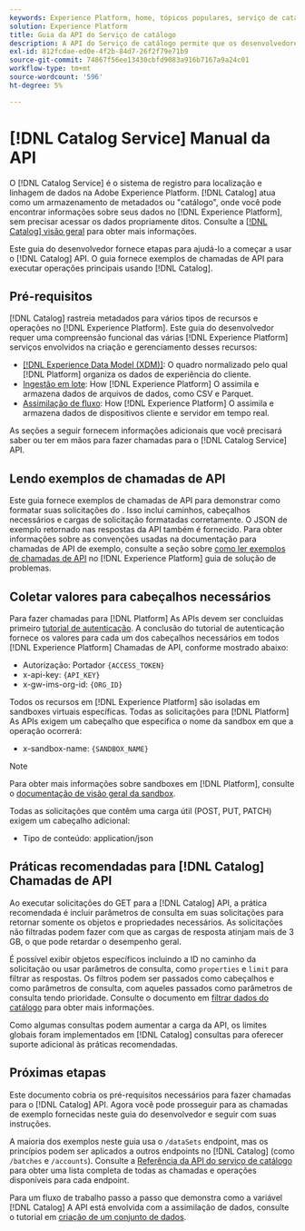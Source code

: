 ```yaml
---
keywords: Experience Platform, home, tópicos populares, serviço de catálogo, catálogo, serviço de catálogo, Catálogo
solution: Experience Platform
title: Guia da API do Serviço de catálogo
description: A API do Serviço de catálogo permite que os desenvolvedores gerenciem os metadados do conjunto de dados no Adobe Experience Platform. Siga este manual para saber como executar operações importantes usando a API.
exl-id: 812fcdae-ed0e-4f2b-84d7-26f2f79e71b9
source-git-commit: 74867f56ee13430cbfd9083a916b7167a9a24c01
workflow-type: tm+mt
source-wordcount: '596'
ht-degree: 5%

---
```


# [!DNL Catalog Service] Manual da API

O [!DNL Catalog Service] é o sistema de registro para localização e linhagem de dados na Adobe Experience Platform. [!DNL Catalog] atua como um armazenamento de metadados ou &quot;catálogo&quot;, onde você pode encontrar informações sobre seus dados no [!DNL Experience Platform], sem precisar acessar os dados propriamente ditos. Consulte a [[!DNL Catalog] visão geral](../home.md) para obter mais informações.

Este guia do desenvolvedor fornece etapas para ajudá-lo a começar a usar o [!DNL Catalog] API. O guia fornece exemplos de chamadas de API para executar operações principais usando [!DNL Catalog].

## Pré-requisitos

[!DNL Catalog] rastreia metadados para vários tipos de recursos e operações no [!DNL Experience Platform]. Este guia do desenvolvedor requer uma compreensão funcional das várias [!DNL Experience Platform] serviços envolvidos na criação e gerenciamento desses recursos:

* [[!DNL Experience Data Model (XDM)]](../../xdm/home.md): O quadro normalizado pelo qual [!DNL Platform] organiza os dados de experiência do cliente.
* [Ingestão em lote](../../ingestion/batch-ingestion/overview.md): How [!DNL Experience Platform] O assimila e armazena dados de arquivos de dados, como CSV e Parquet.
* [Assimilação de fluxo](../../ingestion/streaming-ingestion/overview.md): How [!DNL Experience Platform] O assimila e armazena dados de dispositivos cliente e servidor em tempo real.

As seções a seguir fornecem informações adicionais que você precisará saber ou ter em mãos para fazer chamadas para o [!DNL Catalog Service] API.

## Lendo exemplos de chamadas de API

Este guia fornece exemplos de chamadas de API para demonstrar como formatar suas solicitações do . Isso inclui caminhos, cabeçalhos necessários e cargas de solicitação formatadas corretamente. O JSON de exemplo retornado nas respostas da API também é fornecido. Para obter informações sobre as convenções usadas na documentação para chamadas de API de exemplo, consulte a seção sobre [como ler exemplos de chamadas de API](../../landing/troubleshooting.md#how-do-i-format-an-api-request) no [!DNL Experience Platform] guia de solução de problemas.

## Coletar valores para cabeçalhos necessários

Para fazer chamadas para [!DNL Platform] As APIs devem ser concluídas primeiro [tutorial de autenticação](https://www.adobe.com/go/platform-api-authentication-en). A conclusão do tutorial de autenticação fornece os valores para cada um dos cabeçalhos necessários em todos [!DNL Experience Platform] Chamadas de API, conforme mostrado abaixo:

* Autorização: Portador `{ACCESS_TOKEN}`
* x-api-key: `{API_KEY}`
* x-gw-ims-org-id: `{ORG_ID}`

Todos os recursos em [!DNL Experience Platform] são isoladas em sandboxes virtuais específicas. Todas as solicitações para [!DNL Platform] As APIs exigem um cabeçalho que especifica o nome da sandbox em que a operação ocorrerá:

* x-sandbox-name: `{SANDBOX_NAME}`

>[!NOTE]
>
>Para obter mais informações sobre sandboxes em [!DNL Platform], consulte o [documentação de visão geral da sandbox](../../sandboxes/home.md).

Todas as solicitações que contêm uma carga útil (POST, PUT, PATCH) exigem um cabeçalho adicional:

* Tipo de conteúdo: application/json

## Práticas recomendadas para [!DNL Catalog] Chamadas de API

Ao executar solicitações do GET para a [!DNL Catalog] API, a prática recomendada é incluir parâmetros de consulta em suas solicitações para retornar somente os objetos e propriedades necessários. As solicitações não filtradas podem fazer com que as cargas de resposta atinjam mais de 3 GB, o que pode retardar o desempenho geral.

É possível exibir objetos específicos incluindo a ID no caminho da solicitação ou usar parâmetros de consulta, como `properties` e `limit` para filtrar as respostas. Os filtros podem ser passados como cabeçalhos e como parâmetros de consulta, com aqueles passados como parâmetros de consulta tendo prioridade. Consulte o documento em [filtrar dados do catálogo](filter-data.md) para obter mais informações.

Como algumas consultas podem aumentar a carga da API, os limites globais foram implementados em [!DNL Catalog] consultas para oferecer suporte adicional às práticas recomendadas.

## Próximas etapas

Este documento cobria os pré-requisitos necessários para fazer chamadas para o [!DNL Catalog] API. Agora você pode prosseguir para as chamadas de exemplo fornecidas neste guia do desenvolvedor e seguir com suas instruções.

A maioria dos exemplos neste guia usa o `/dataSets` endpoint, mas os princípios podem ser aplicados a outros endpoints no [!DNL Catalog] (como `/batches` e `/accounts`). Consulte a [Referência da API do serviço de catálogo](https://www.adobe.io/experience-platform-apis/references/catalog/) para obter uma lista completa de todas as chamadas e operações disponíveis para cada endpoint.

Para um fluxo de trabalho passo a passo que demonstra como a variável [!DNL Catalog] A API está envolvida com a assimilação de dados, consulte o tutorial em [criação de um conjunto de dados](../datasets/create.md).

